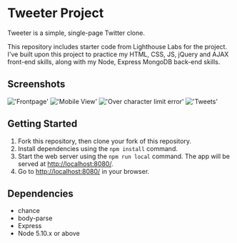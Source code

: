 # Tweeter Project

Tweeter is a simple, single-page Twitter clone.

This repository includes starter code from Lighthouse Labs for the project.
I've built upon this project to practice my HTML, CSS, JS, jQuery and AJAX front-end skills, along with my Node, Express MongoDB back-end skills.

## Screenshots

!['Frontpage'](https://i.imgur.com/pFLAHIf.png)
!['Mobile View'](https://i.imgur.com/Sz1E61j.png)
!['Over character limit error'](https://i.imgur.com/Sa76So8.png)
!['Tweets'](https://i.imgur.com/BqnI7pO.png)


## Getting Started

1. Fork this repository, then clone your fork of this repository.
2. Install dependencies using the `npm install` command.
3. Start the web server using the `npm run local` command. The app will be served at <http://localhost:8080/>.
4. Go to <http://localhost:8080/> in your browser.

## Dependencies

- chance
- body-parse
- Express
- Node 5.10.x or above
